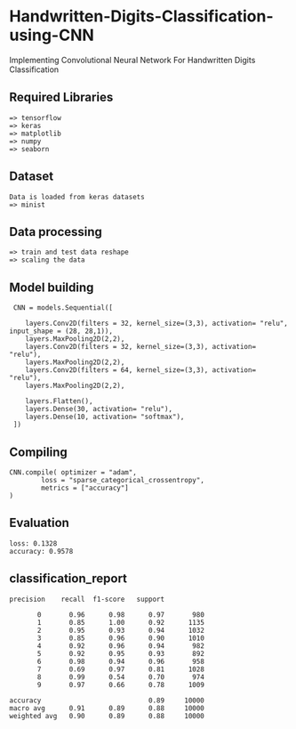 # Handwritten-Digits-Classification-using-CNN
Implementing Convolutional Neural Network For Handwritten Digits Classification

## Required Libraries
    => tensorflow
    => keras
    => matplotlib
    => numpy
    => seaborn

## Dataset
    Data is loaded from keras datasets
    => minist
## Data processing
    => train and test data reshape
    => scaling the data

## Model building

     CNN = models.Sequential([
    
        layers.Conv2D(filters = 32, kernel_size=(3,3), activation= "relu", input_shape = (28, 28,1)),
        layers.MaxPooling2D(2,2),
        layers.Conv2D(filters = 32, kernel_size=(3,3), activation= "relu"),
        layers.MaxPooling2D(2,2),
        layers.Conv2D(filters = 64, kernel_size=(3,3), activation= "relu"),
        layers.MaxPooling2D(2,2),

        layers.Flatten(),
        layers.Dense(30, activation= "relu"),
        layers.Dense(10, activation= "softmax"),
     ])

## Compiling

    CNN.compile( optimizer = "adam",
            loss = "sparse_categorical_crossentropy",
            metrics = ["accuracy"]
    )

## Evaluation
    loss: 0.1328 
    accuracy: 0.9578

## classification_report
    precision    recall  f1-score   support

           0       0.96      0.98      0.97       980
           1       0.85      1.00      0.92      1135
           2       0.95      0.93      0.94      1032
           3       0.85      0.96      0.90      1010
           4       0.92      0.96      0.94       982
           5       0.92      0.95      0.93       892
           6       0.98      0.94      0.96       958
           7       0.69      0.97      0.81      1028
           8       0.99      0.54      0.70       974
           9       0.97      0.66      0.78      1009

    accuracy                           0.89     10000
    macro avg      0.91      0.89      0.88     10000
    weighted avg   0.90      0.89      0.88     10000

    
